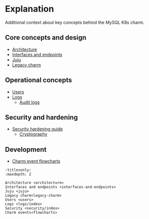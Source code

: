 # Explanation

Additional context about key concepts behind the MySQL K8s charm.

## Core concepts and design
* [Architecture]
* [Interfaces and endpoints]
* [Juju]
* [Legacy charm]

## Operational concepts
* [Users]
* [Logs]
  * [Audit logs]

## Security and hardening
* [Security hardening guide][Security]
  * [Cryptography]

## Development
* [Charm event flowcharts][Flowcharts]

<!-- Links -->

[Architecture]: /explanation/architecture
[Interfaces and endpoints]: /explanation/interfaces-and-endpoints
[Juju]: /explanation/juju
[Legacy charm]: /explanation/legacy-charm

[Users]: /explanation/users
[Logs]: /explanation/logs/index
[Audit logs]: /explanation/logs/audit-logs

[Security]: /explanation/security/index
[Cryptography]: /explanation/security/cryptography

[Flowcharts]: /explanation/flowcharts


```{toctree}
:titlesonly:
:maxdepth: 2  

Architecture <architecture>
Interfaces and endpoints <interfaces-and-endpoints>
Juju <juju>
Legacy charm<legacy-charm>
Users <users>
Logs <logs/index>
Security <security/index>
Charm events<flowcharts>
```
